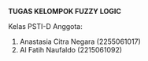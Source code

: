 **TUGAS KELOMPOK FUZZY LOGIC**

Kelas PSTI-D
Anggota:
1. Anastasia Citra Negara (2255061017)
2. Al Fatih Naufaldo (2215061092)
